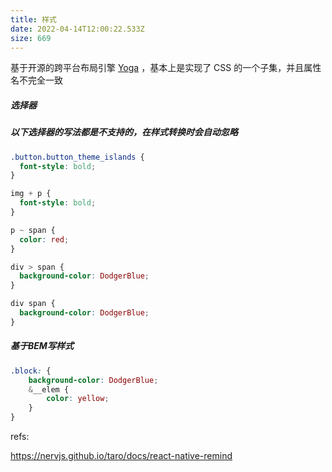 ```yaml
---
title: 样式
date: 2022-04-14T12:00:22.533Z
size: 669
---
```

基于开源的跨平台布局引擎 [Yoga](https://github.com/facebook/yoga) ，基本上是实现了 CSS 的一个子集，并且属性名不完全一致

##### 选择器

##### 以下选择器的写法都是不支持的，在样式转换时会自动忽略

```css
.button.button_theme_islands {
  font-style: bold;
}

img + p {
  font-style: bold;
}

p ~ span {
  color: red;
}

div > span {
  background-color: DodgerBlue;
}

div span {
  background-color: DodgerBlue;
}
```

##### 基于BEM写样式

```scss
.block: {
    background-color: DodgerBlue;
    &__elem {
        color: yellow;
    }
}
```

refs:

https://nervjs.github.io/taro/docs/react-native-remind
